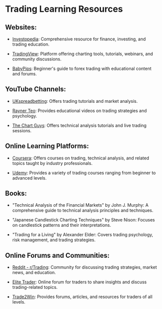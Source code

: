 ﻿
# Trading Learning Resources

## Websites:

- [Investopedia](https://www.investopedia.com/): Comprehensive resource for finance, investing, and trading education.
  
- [TradingView](https://www.tradingview.com/): Platform offering charting tools, tutorials, webinars, and community discussions.

- [BabyPips](https://www.babypips.com/): Beginner's guide to forex trading with educational content and forums.

## YouTube Channels:

- [UKspreadbetting](https://www.youtube.com/user/UKspreadbetting): Offers trading tutorials and market analysis.

- [Rayner Teo](https://www.youtube.com/user/TradingwithRayner): Provides educational videos on trading strategies and psychology.

- [The Chart Guys](https://www.youtube.com/@ChartGuys): Offers technical analysis tutorials and live trading sessions.

## Online Learning Platforms:

- [Coursera](https://www.coursera.org/): Offers courses on trading, technical analysis, and related topics taught by industry professionals.

- [Udemy](https://www.udemy.com/): Provides a variety of trading courses ranging from beginner to advanced levels.

## Books:

- "Technical Analysis of the Financial Markets" by John J. Murphy: A comprehensive guide to technical analysis principles and techniques.

- "Japanese Candlestick Charting Techniques" by Steve Nison: Focuses on candlestick patterns and their interpretations.

- "Trading for a Living" by Alexander Elder: Covers trading psychology, risk management, and trading strategies.

## Online Forums and Communities:

- [Reddit - r/Trading](https://www.reddit.com/r/trading/): Community for discussing trading strategies, market news, and education.

- [Elite Trader](https://www.elitetrader.com/): Online forum for traders to share insights and discuss trading-related topics.

- [Trade2Win](https://www.trade2win.com/): Provides forums, articles, and resources for traders of all levels.


